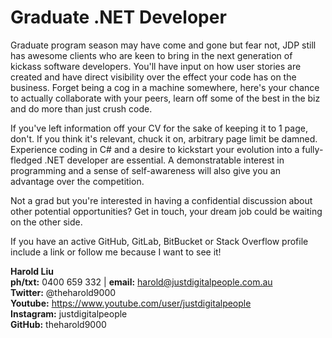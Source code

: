 # Graduate .NET Developer

Graduate program season may have come and gone but fear not, JDP still has awesome clients who are keen to bring in the next generation of kickass software developers. You'll have input on how user stories are created and have direct visibility over the effect your code has on the business. Forget being a cog in a machine somewhere, here's your chance to actually collaborate with your peers, learn off some of the best in the biz and do more than just crush code.

If you've left information off your CV for the sake of keeping it to 1 page, don't. If you think it's relevant, chuck it on, arbitrary page limit be damned. Experience coding in C# and a desire to kickstart your evolution into a fully-fledged .NET developer are essential. A demonstratable interest in programming and a sense of self-awareness will also give you an advantage over the competition.

Not a grad but you're interested in having a confidential discussion about other potential opportunities? Get in touch, your dream job could be waiting on the other side.

If you have an active GitHub, GitLab, BitBucket or Stack Overflow profile include a link or follow me because I want to see it!

**Harold Liu**</br>
**ph/txt:** 0400 659 332 | **email:** harold@justdigitalpeople.com.au</br>
**Twitter:** @theharold9000</br>
**Youtube:** https://www.youtube.com/user/justdigitalpeople</br>
**Instagram:** justdigitalpeople</br>
**GitHub:** theharold9000</br>